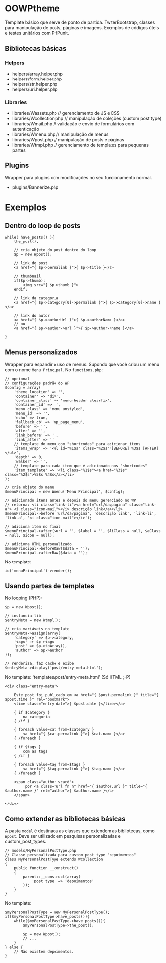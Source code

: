OOWPtheme
=========

Template básico que serve de ponto de partida. TwiterBootstrap,  classes para manipulação de posts, páginas e imagens. Exemplos de códigos úteis e testes unitários com PHPunit.

Bibliotecas básicas
--------------------
### Helpers
- helpers/array.helper.php
- helpers/form.helper.php
- helpers/str.helper.php
- helpers/uri.helper.php

### Libraries
- libraries/Wassets.php // gerenciamento de JS e CSS
- libraries/Wcollection.php // manipulação de coleções (custom post type)
- libraries/Wmail.php // validação e envio de formulários com autenticação
- libraries/Wmenu.php // manipulação de menus
- libraries/Wpost.php // manipulação de posts e páginas
- libraries/Wtmpl.php // gerenciamento de templates para pequenas partes

Plugins
-------
Wrapper para plugins com modificações no seu funcionamento normal.

- plugins/Bannerize.php


Exemplos
========

Dentro do loop de posts
-----------------------

	while( have_posts() ){
		the_post();

		// cria objeto do post dentro do loop
		$p = new Wpost();

		// link do post
		<a href="{ $p->permalink }">{ $p->title }</a>

		// thumbnail
		if($p->thumb):
			<img src="{ $p->thumb }">
		endif;

		// link da categoria
		<a href="{ $p->category[0]->permalink }">{ $p->category[0]->name }</a>

		// link do autor
		<a href="{ $p->authorUrl }">{ $p->authorName }</a>
		// ou
		<a href="{ $p->author->url }">{ $p->author->name }</a>

	}

Menus personalizados
--------------------
Wrapper para espandir o uso de menus. Supondo que você criou um menu com o nome <code>Menu Principal</code>.
No <code>functions.php</code>:

	// opcional
	// configurações padrão do WP	
	$config = array(
        'theme_location' => '',
        'container' => 'div',
        'container_class' => 'menu-header clearfix',
        'container_id' => '',
        'menu_class' => 'menu unstyled',
        'menu_id' => '',
        'echo' => true,
        'fallback_cb' => 'wp_page_menu',
        'before' => '',
        'after' => '',
        'link_before' => '',
        'link_after' => '',
        // template do menu com "shortcodes" para adicionar itens 
        'items_wrap' => '<ul id="%1$s" class="%2$s">[BEFORE] %3$s [AFTER]</ul>',
        'depth' => 0,
        'walker' => '',
        // template para cada item que é adicionado nos "shortcodes"
        'item_template' => '<li class="%1$s"><a href="%3$s" class="%2$s">%5$s %4$s</a></li>'
    );

    // cria objeto do menu
	$menuPrincipal = new Wmenu('Menu Principal', $config);

	// adicionado itens antes e depois do menu gerenciado no WP
	// retorna: <li class="link-li"><a href="url/da/pagina" class="link-a"> <i class="icon-mail"></i> descrição link</a></li>
	$menuPrincipal->before('url/da/pagina', 'descrição link', 'link-li', 'link-a', '<i class="icon-mail"></i>');

	// adiciona item no final
	$menuPrincipal->after($url = '', $label = '', $liClass = null, $aClass = null, $icon = null);

	// adiciona HTML personalizado
	$menuPrincipal->beforeRaw($data = '');
	$menuPrincipal->afterRaw($data = '');

No template:

	io('menuPrincipal')->render();


Usando partes de templates
--------------------------

No looping (PHP):
	
	$p = new Wpost();

	// instancia lib
	$entryMeta = new Wtmpl();

	// cria variáveis no template
	$entryMeta->assign(array(
		'category' => $p->category,
		'tags' => $p->tags,
		'post' => $p->toArray(),
		'author' => $p->author
	));

	// renderiza, faz cache e exibe
	$entryMeta->display('post/entry-meta.html');

No template: 'templates/post/entry-meta.html' (Só HTML ;-P)

	<div class="entry-meta">

		Este post foi publicado em <a href="{ $post.permalink }" title="{ $post.time }" rel="bookmark">
		<time class="entry-date">{ $post.date }</time></a>
		
		{ if $category } 
			na categoria 
		{ /if }

		{ foreach value=cat from=$category }		
			<a href="{ $cat.permalink }">{ $cat.name }</a>
		{ /foreach }
		
		{ if $tags } 
			com as tags
		{ /if }

		{ foreach value=tag from=$tags }
			<a href="{ $tag.permalink }">{ $tag.name }</a>
		{ /foreach }

		<span class="author vcard">
			 por <a class="url fn n" href="{ $author.url }" title="{ $author.name }" rel="author">{ $author.name }</a>
		</span>

	</div>


Como extender as bibliotecas básicas
-----------------------------------
A pasta <code>model</code> é destinada as classes que extendem as bibliotecas, como <code>Wpost</code>. Deve ser utilizado em pesquisas personalizadas e custom_post_types.

	// models/MyPersonalPostType.php
	// Classe personalizada para custom post type "depoimentos"
	class MyPersonalPostType extends Wcollection
	{
	    public function __construct()
	    {
	        parent::__construct(array(
	            'post_type' => 'depoimentos'
	        ));
	    }
	}

No template:

	$myPersonalPostType = new MyPersonalPostType();
	if($myPersonalPostType->have_posts()){
		while($myPersonalPostType->have_posts()){
			$myPersonalPostType->the_post();

			$p = new Wpost();
			// ...
		}
	} else {
		// Não existem depoimentos.
	}
